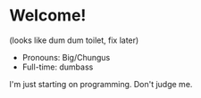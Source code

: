 # Welcome!
(looks like dum dum toilet, fix later)
- Pronouns: Big/Chungus
- Full-time: dumbass

I'm just starting on programming. Don't judge me.
